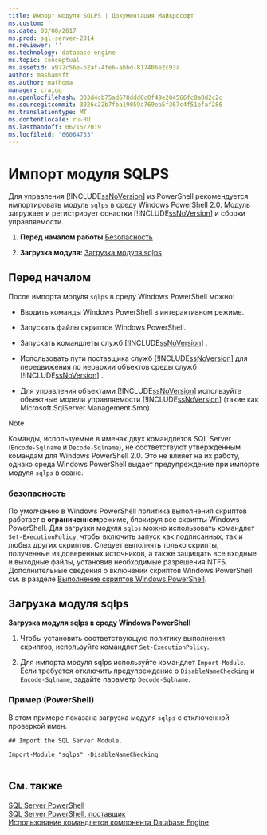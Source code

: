 ```yaml
---
title: Импорт модуля SQLPS | Документация Майкрософт
ms.custom: ''
ms.date: 03/08/2017
ms.prod: sql-server-2014
ms.reviewer: ''
ms.technology: database-engine
ms.topic: conceptual
ms.assetid: a972c56e-b2af-4fe6-abbd-817406e2c93a
author: mashamsft
ms.author: mathoma
manager: craigg
ms.openlocfilehash: 303d4cb75ad678ddd0c0f49e204566fc8a0d2c2c
ms.sourcegitcommit: 3026c22b7fba19059a769ea5f367c4f51efaf286
ms.translationtype: MT
ms.contentlocale: ru-RU
ms.lasthandoff: 06/15/2019
ms.locfileid: "66064733"
---
```

# <a name="import-the-sqlps-module"></a>Импорт модуля SQLPS
  Для управления [!INCLUDE[ssNoVersion](../includes/ssnoversion-md.md)] из PowerShell рекомендуется импортировать модуль `sqlps` в среду Windows PowerShell 2.0. Модуль загружает и регистрирует оснастки [!INCLUDE[ssNoVersion](../includes/ssnoversion-md.md)] и сборки управляемости.  
  
1.  **Перед началом работы**  [Безопасность](#Security)  
  
2.  **Загрузка модуля:**  [Загрузка модуля sqlps](#LoadSqlps)  
  
## <a name="before-you-begin"></a>Перед началом  
 После импорта модуля `sqlps` в среду Windows PowerShell можно:  
  
-   Вводить команды Windows PowerShell в интерактивном режиме.  
  
-   Запускать файлы скриптов Windows PowerShell.  
  
-   Запускать командлеты служб [!INCLUDE[ssNoVersion](../includes/ssnoversion-md.md)] .  
  
-   Использовать пути поставщика служб [!INCLUDE[ssNoVersion](../includes/ssnoversion-md.md)] для передвижения по иерархии объектов среды служб [!INCLUDE[ssNoVersion](../includes/ssnoversion-md.md)] .  
  
-   Для управления объектами [!INCLUDE[ssNoVersion](../includes/ssnoversion-md.md)] используйте объектные модели управляемости [!INCLUDE[ssNoVersion](../includes/ssnoversion-md.md)] (такие как Microsoft.SqlServer.Management.Smo).  
  
> [!NOTE]  
>  Команды, используемые в именах двух командлетов SQL Server (`Encode-Sqlname` и `Decode-Sqlname`), не соответствуют утвержденным командам для Windows PowerShell 2.0. Это не влияет на их работу, однако среда Windows PowerShell выдает предупреждение при импорте модуля `sqlps` в сеанс.  
  
###  <a name="Security"></a> безопасность  
 По умолчанию в Windows PowerShell политика выполнения скриптов работает в **ограниченном**режиме, блокируя все скрипты Windows PowerShell. Для загрузки модуля `sqlps` можно использовать командлет `Set-ExecutionPolicy`, чтобы включить запуск как подписанных, так и любых других скриптов. Следует выполнять только скрипты, полученные из доверенных источников, а также защищать все входные и выходные файлы, установив необходимые разрешения NTFS. Дополнительные сведения о включении скриптов Windows PowerShell см. в разделе [Выполнение скриптов Windows PowerShell](https://docs.microsoft.com/powershell/scripting/setup/starting-windows-powershell?view=powershell-6#how-to-enable-windows-powershell-ise-on-earlier-releases-of-windows).  
  
##  <a name="LoadSqlps"></a> Загрузка модуля sqlps  
 **Загрузка модуля sqlps в среду Windows PowerShell**  
  
1.  Чтобы установить соответствующую политику выполнения скриптов, используйте командлет `Set-ExecutionPolicy`.  
  
2.  Для импорта модуля sqlps используйте командлет `Import-Module`. Если требуется отключить предупреждение о `DisableNameChecking` и `Encode-Sqlname`, задайте параметр `Decode-Sqlname`.  
  
### <a name="example-powershell"></a>Пример (PowerShell)  
 В этом примере показана загрузка модуля `sqlps` с отключенной проверкой имен.  
  
```  
## Import the SQL Server Module.  
  
Import-Module "sqlps" -DisableNameChecking  
  
```  
  

  
## <a name="see-also"></a>См. также  
 [SQL Server PowerShell](../powershell/sql-server-powershell.md)   
 [SQL Server PowerShell, поставщик](../powershell/sql-server-powershell-provider.md)   
 [Использование командлетов компонента Database Engine](../../2014/database-engine/use-the-database-engine-cmdlets.md)  
  
  
